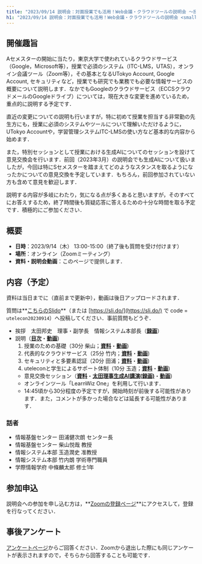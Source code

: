 ```yaml
---
title: "2023/09/14 説明会：対面授業でも活用！Web会議・クラウドツールの説明会 〜授業における生成AIの活用方法も考える〜"
h1: "2023/09/14 説明会：対面授業でも活用！Web会議・クラウドツールの説明会 <small>〜授業における生成AIの活用方法も考える〜</small>"
---
```


## 開催趣旨
Aセメスターの開始に当たり，東京大学で使われているクラウドサービス（Google，Microsoft等），授業で必須のシステム（ITC-LMS，UTAS），オンライン会議ツール（Zoom等），その基本となるUTokyo Account, Google Account, セキュリティなど，授業でも研究でも業務でも必要な情報サービスの概要について説明します．なかでもGoogleのクラウドサービス（ECCSクラウドメールのGoogleドライブ）については，現在大きな変更を進めているため，重点的に説明する予定です．

直近の変更についての説明も行いますが，特に初めて授業を担当する非常勤の先生方にも，授業に必須のシステムやツールについて理解いただけるように，UTokyo Accountや，学習管理システムITC-LMSの使い方など基本的な内容から始めます．

また，特別セッションとして授業における生成AIについてのセッションを設けて意見交換会を行います．前回（2023年3月）の説明会でも生成AIについて扱いましたが，今回は特にSセメスターを踏まえてどのようなスタンスを取るようになったかについての意見交換を予定しています．もちろん，前回参加されていない方も含めて意見を歓迎します．

説明する内容が多岐にわたり，気になる点が多くあると思いますが，そのすべてにお答えするため，終了時間後も質疑応答に答えるための十分な時間を取る予定です．積極的にご参加ください．

## 概要
- **日時**：2023/9/14（木） 13:00-15:00（終了後も質問を受け付けます）
- **場所**：オンライン（Zoomミーティング）
- **資料・説明会動画**：このページで提供します．

## 内容（予定）

資料は当日までに（直前まで更新中），動画は後日アップロードされます．

質問は**[こちらのSlido](https://app.sli.do/event/kiQDQd39oVjcehG34uUojR)**（または [https://sli.do/](https://sli.do/) で code = `utelecon20230914`）へ投稿してください．事前質問もどうぞ．

- 挨拶　太田邦史　理事・副学長　情報システム本部長（[**録画**](https://youtu.be/7-E1kbKPB78)）
- 説明（[**目次**](slides/00-index.pdf)・[**動画**](https://youtu.be/w7_sU_hO8AI))
    1. 授業のための基礎（30分 柴山；[**資料**](slides/01-in-classes.pdf)・[**動画**](https://youtu.be/huLe9Cb1aI4))
    1. 代表的なクラウドサービス（25分 竹内；[**資料**](slides/02-cloud.pdf)・[**動画**](https://youtu.be/sppEl_aT_9E))
    1. セキュリティと多要素認証（20分 田浦；[**資料**](slides/03-security.pdf)・[**動画**](https://youtu.be/1S0qbvOXLfg))
    1. uteleconと学生によるサポート体制（10分 玉造；[**資料**](slides/04-utelecon.pdf)・[**動画**](https://youtu.be/G4Rm315AhpM))
    - 意見交換セッション（[**資料**](slides/05-discussion.pdf)・[**太田理事生成AI講演(録画)**](https://youtu.be/HxTZKcjqKMM)・[**動画**](https://youtu.be/alU2eUoMCjU))
    - オンラインツール「LearnWiz One」を利用して行います．
    - 14:45頃から30分程度の予定ですが，開始時刻が前後する可能性があります．また，コメントが多かった場合などは延長する可能性があります．

### 話者

- 情報基盤センター 田浦健次朗 センター長
- 情報基盤センター 柴山悦哉 教授
- 情報システム本部 玉造潤史 准教授
- 情報システム本部 竹内朗 学術専門職員
- 学際情報学府 中條麟太郎 修士1年

## 参加申込

説明会への参加を申し込む方は，**[Zoomの登録ページ](https://u-tokyo-ac-jp.zoom.us/meeting/register/tZYuc-ihrTMiHNDEH591txm5i5YWuIBDTn36)**にアクセスして，登録を行なってください．

## 事後アンケート

[アンケートページ](https://forms.office.com/Pages/ResponsePage.aspx?id=T6978HAr10eaAgh1yvlMhCuBeJVJ_XlOnN_5jlB8sBhUQVc4Vk42MkVGVVYyRlRHM01JMjJVTDJYNi4u)からご回答ください．Zoomから退出した際にも同じアンケートが表示されますので，そちらから回答することも可能です．
